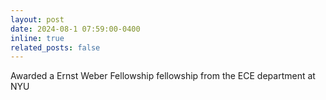 ```yaml
---
layout: post
date: 2024-08-1 07:59:00-0400
inline: true
related_posts: false
---
```


Awarded a Ernst Weber Fellowship fellowship from the ECE department at NYU
